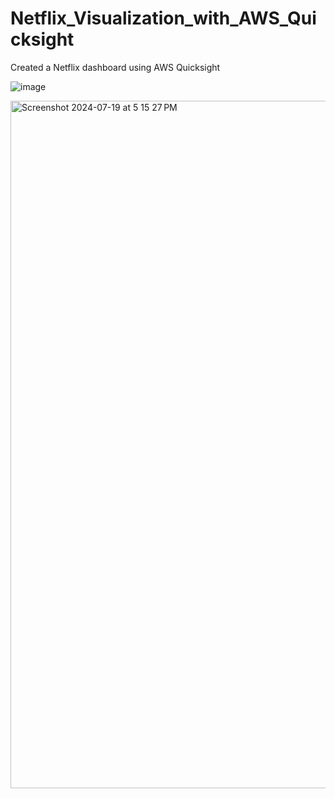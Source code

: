 # Netflix_Visualization_with_AWS_Quicksight
Created a Netflix dashboard using AWS Quicksight

![image](https://github.com/user-attachments/assets/a84cac28-0d25-4e92-99f1-f9110146223d)

<img width="1100" alt="Screenshot 2024-07-19 at 5 15 27 PM" src="https://github.com/user-attachments/assets/4f376c72-8a19-457e-85f5-34c3c9878935">

